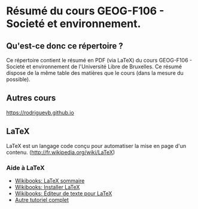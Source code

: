 # Résumé du cours GEOG-F106 - Societé et environnement.

## Qu'est-ce donc ce répertoire ?
Ce répertoire contient le résumé en PDF (via LaTeX) du cours GEOG-F106 - Societé et environnement de l'Université Libre de Bruxelles. Ce résumé dispose de la même table des matières que le cours (dans la mesure du possible).

## Autres cours
https://rodriguevb.github.io

## LaTeX
LaTeX est un langage code conçu pour automatiser la mise en page d'un contenu. (http://fr.wikipedia.org/wiki/LaTeX)

### Aide à LaTeX
* [Wikibooks: LaTeX sommaire](http://fr.wikibooks.org/wiki/LaTeX)
* [Wikibooks: Installer LaTeX](http://fr.wikibooks.org/wiki/LaTeX/Installer_LaTeX)
* [Wikibooks: Éditeur de texte pour LaTeX](http://fr.wikibooks.org/wiki/LaTeX/Installer_LaTeX#Choisir_un_.C3.A9diteur_de_texte)
* [Autre tutoriel complet](http://www.ukonline.be/programmation/latex/tutoriel/index.php)
